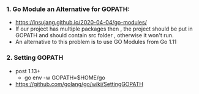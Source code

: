 ### 1. Go Module an Alternative for GOPATH:
  - https://insujang.github.io/2020-04-04/go-modules/
  - If our project has multiple packages then , the project should be put in GOPATH and should contain src folder , otherwise it won't run.
  - An alternative to this problem is to use GO Modules from Go 1.11


### 2. Setting GOPATH 
- post 1.13+
  - go env -w GOPATH=$HOME/go
- https://github.com/golang/go/wiki/SettingGOPATH